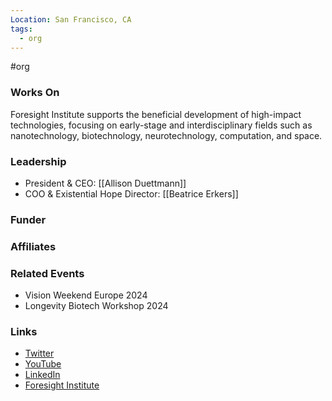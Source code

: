 ```yaml
---
Location: San Francisco, CA
tags:
  - org
---
```

#org

### Works On
Foresight Institute supports the beneficial development of high-impact technologies, focusing on early-stage and interdisciplinary fields such as nanotechnology, biotechnology, neurotechnology, computation, and space.

### Leadership
- President & CEO: [[Allison Duettmann]]
- COO & Existential Hope Director: [[Beatrice Erkers]]

### Funder


### Affiliates


### Related Events
- Vision Weekend Europe 2024
- Longevity Biotech Workshop 2024

### Links
- [Twitter](https://twitter.com/foresightinst)
- [YouTube](https://www.youtube.com/user/foresightinstitute)
- [LinkedIn](https://www.linkedin.com/company/foresight-institute/)
- [Foresight Institute](https://foresight.org/)
